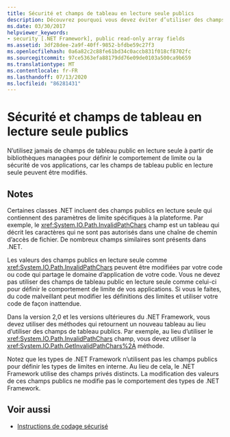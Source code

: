 ```yaml
---
title: Sécurité et champs de tableau en lecture seule publics
description: Découvrez pourquoi vous devez éviter d’utiliser des champs de tableau en lecture seule publics pour définir le comportement de limite ou la sécurité de vos applications.
ms.date: 03/30/2017
helpviewer_keywords:
- security [.NET Framework], public read-only array fields
ms.assetid: 3df28dee-2a9f-40ff-9852-bfdbe59c27f3
ms.openlocfilehash: 0a6a82c2c88fe61bd34c0accb831f018cf8702fc
ms.sourcegitcommit: 97ce5363efa88179dd76e09de0103a500ca9b659
ms.translationtype: MT
ms.contentlocale: fr-FR
ms.lasthandoff: 07/13/2020
ms.locfileid: "86281431"
---
```

# <a name="security-and-public-read-only-array-fields"></a>Sécurité et champs de tableau en lecture seule publics
N’utilisez jamais de champs de tableau public en lecture seule à partir de bibliothèques managées pour définir le comportement de limite ou la sécurité de vos applications, car les champs de tableau public en lecture seule peuvent être modifiés.  
  
## <a name="remarks"></a>Notes  

Certaines classes .NET incluent des champs publics en lecture seule qui contiennent des paramètres de limite spécifiques à la plateforme. Par exemple, le <xref:System.IO.Path.InvalidPathChars> champ est un tableau qui décrit les caractères qui ne sont pas autorisés dans une chaîne de chemin d’accès de fichier. De nombreux champs similaires sont présents dans .NET.  
  
 Les valeurs des champs publics en lecture seule comme <xref:System.IO.Path.InvalidPathChars> peuvent être modifiées par votre code ou code qui partage le domaine d’application de votre code.  Vous ne devez pas utiliser des champs de tableau public en lecture seule comme celui-ci pour définir le comportement de limite de vos applications.  Si vous le faites, du code malveillant peut modifier les définitions des limites et utiliser votre code de façon inattendue.  
  
 Dans la version 2,0 et les versions ultérieures du .NET Framework, vous devez utiliser des méthodes qui retournent un nouveau tableau au lieu d’utiliser des champs de tableau publics.  Par exemple, au lieu d’utiliser le <xref:System.IO.Path.InvalidPathChars> champ, vous devez utiliser la <xref:System.IO.Path.GetInvalidPathChars%2A> méthode.  
  
 Notez que les types de .NET Framework n’utilisent pas les champs publics pour définir les types de limites en interne.  Au lieu de cela, le .NET Framework utilise des champs privés distincts.  La modification des valeurs de ces champs publics ne modifie pas le comportement des types de .NET Framework.  
  
## <a name="see-also"></a>Voir aussi

- [Instructions de codage sécurisé](../../standard/security/secure-coding-guidelines.md)
